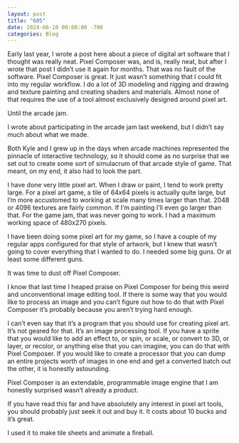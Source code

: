 ```yaml
---
layout: post
title: "605"
date: 2024-06-10 00:00:00 -700
categories: Blog
---
```


Early last year, I wrote a post here about a piece of digital art software that I thought was really neat. Pixel Composer was, and is, really neat, but after I wrote that post I didn’t use it again for months. That was no fault of the software. Pixel Composer is great. It just wasn’t something that I could fit into my regular workflow. I do a lot of 3D modeling and rigging and drawing and texture painting and creating shaders and materials. Almost none of that requires the use of a tool almost exclusively designed around pixel art.

Until the arcade jam.

I wrote about participating in the arcade jam last weekend, but I didn’t say much about what we made.

Both Kyle and I grew up in the days when arcade machines represented the pinnacle of interactive technology, so it should come as no surprise that we set out to create some sort of simulacrum of that arcade style of game. That meant, on my end, it also had to look the part.

I have done very little pixel art. When I draw or paint, I tend to work pretty large. For a pixel art game, a tile of 64x64 pixels is actually quite large, but I’m more accustomed to working at scale many times larger than that. 2048 or 4096 textures are fairly common. If I’m painting I’ll even go larger than that. For the game jam, that was never going to work. I had a maximum working space of 480x270 pixels.

I have been doing some pixel art for my game, so I have a couple of my regular apps configured for that style of artwork, but I knew that wasn’t going to cover everything that I wanted to do. I needed some big guns. Or at least some different guns.

It was time to dust off Pixel Composer.

I know that last time I heaped praise on Pixel Composer for being this weird and unconventional image editing tool. If there is some way that you would like to process an image and you can’t figure out how to do that with Pixel Composer it’s probably because you aren’t trying hard enough.

I can’t even say that it’s a program that you should use for creating pixel art. It’s not geared for that. It’s an image processing tool. If you have a sprite that you would like to add an effect to, or spin, or scale, or convert to 3D, or layer, or recolor, or anything else that you can imagine, you can do that with Pixel Composer. If you would like to create a processor that you can dump an entire projects worth of images in one end and get a converted batch out the other, it is honestly astounding.

Pixel Composer is an extendable, programmable image engine that I am honestly surprised wasn’t already a product.

If you have read this far and have absolutely any interest in pixel art tools, you should probably just seek it out and buy it. It costs about 10 bucks and it’s great.

I used it to make tile sheets and animate a fireball.
